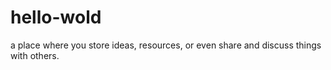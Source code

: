 # hello-wold
a place where you store ideas, resources, or even share and discuss things with others.
